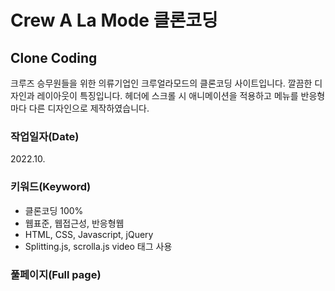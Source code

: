 # Crew A La Mode 클론코딩

## Clone Coding
크루즈 승무원들을 위한 의류기업인 크루얼라모드의 클론코딩 사이트입니다. 깔끔한 디자인과 레이아웃이 특징입니다. 헤더에 스크롤 시 애니메이션을 적용하고 메뉴를 반응형마다 다른 디자인으로 제작하였습니다.

### 작업일자(Date)

2022.10.

### 키워드(Keyword)

- 클론코딩 100%
- 웹표준, 웹접근성, 반응형웹
- HTML, CSS, Javascript, jQuery
- Splitting.js, scrolla.js video 태그 사용

### 풀페이지(Full page)


